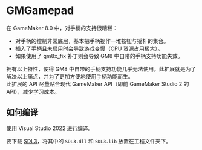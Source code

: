 # GMGamepad

在 GameMaker 8.0 中，对手柄的支持很糟糕：<br>
<ul>
<li>对手柄的控制非常底层，基本把手柄视作一堆按钮与摇杆的集合。</li>
<li>插入了手柄且未启用时会导致游戏变慢（CPU 资源占用极大）。</li>
<li>如果使用了 gm8x_fix 补丁则会导致 GM8 中自带的手柄支持功能失效。</li>
</ul>
拥有以上特性，使得 GM8 中自带的手柄支持功能几乎无法使用。此扩展就是为了解决以上痛点，并为了更加方便地使用手柄功能而生。<br>
此扩展的 API 尽量贴合现代 GameMaker API（即前 GameMaker Studio 2 的 API），减少学习成本。

## 如何编译

使用 Visual Studio 2022 进行编译。

要下载  [SDL3](https://github.com/libsdl-org/SDL/releases/tag/release-3.2.18)，将其中的 `SDL3.dll` 和 `SDL3.lib` 放置在工程文件夹下。